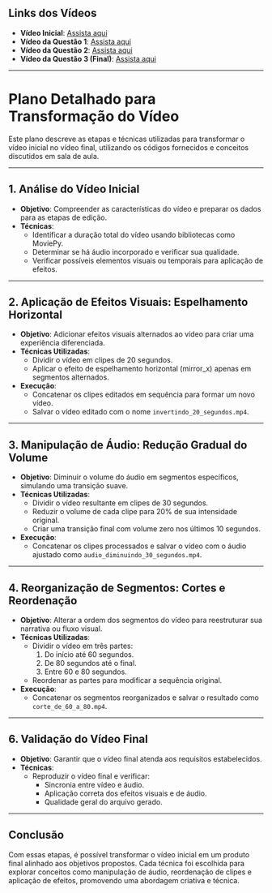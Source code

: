 ## Links dos Vídeos

- **Vídeo Inicial**: [Assista aqui](https://youtu.be/CzLhkwjWHhw)
- **Vídeo da Questão 1**: [Assista aqui](https://youtu.be/P1qEnbbiwBg)
- **Vídeo da Questão 2**: [Assista aqui](https://youtu.be/1AQk68BTQMA)
- **Vídeo da Questão 3 (Final)**: [Assista aqui](https://youtu.be/mD3LlDzvTnw)

---

# Plano Detalhado para Transformação do Vídeo

Este plano descreve as etapas e técnicas utilizadas para transformar o vídeo inicial no vídeo final, utilizando os códigos fornecidos e conceitos discutidos em sala de aula.

---

## 1. Análise do Vídeo Inicial
- **Objetivo**: Compreender as características do vídeo e preparar os dados para as etapas de edição.
- **Técnicas**:
  - Identificar a duração total do vídeo usando bibliotecas como MoviePy.
  - Determinar se há áudio incorporado e verificar sua qualidade.
  - Verificar possíveis elementos visuais ou temporais para aplicação de efeitos.

---

## 2. Aplicação de Efeitos Visuais: Espelhamento Horizontal
- **Objetivo**: Adicionar efeitos visuais alternados ao vídeo para criar uma experiência diferenciada.
- **Técnicas Utilizadas**:
  - Dividir o vídeo em clipes de 20 segundos.
  - Aplicar o efeito de espelhamento horizontal (mirror_x) apenas em segmentos alternados.
- **Execução**:
  - Concatenar os clipes editados em sequência para formar um novo vídeo.
  - Salvar o vídeo editado com o nome `invertindo_20_segundos.mp4`.

---

## 3. Manipulação de Áudio: Redução Gradual do Volume
- **Objetivo**: Diminuir o volume do áudio em segmentos específicos, simulando uma transição suave.
- **Técnicas Utilizadas**:
  - Dividir o vídeo resultante em clipes de 30 segundos.
  - Reduzir o volume de cada clipe para 20% de sua intensidade original.
  - Criar uma transição final com volume zero nos últimos 10 segundos.
- **Execução**:
  - Concatenar os clipes processados e salvar o vídeo com o áudio ajustado como `audio_diminuindo_30_segundos.mp4`.

---

## 4. Reorganização de Segmentos: Cortes e Reordenação
- **Objetivo**: Alterar a ordem dos segmentos do vídeo para reestruturar sua narrativa ou fluxo visual.
- **Técnicas Utilizadas**:
  - Dividir o vídeo em três partes:
    1. Do início até 60 segundos.
    2. De 80 segundos até o final.
    3. Entre 60 e 80 segundos.
  - Reordenar as partes para modificar a sequência original.
- **Execução**:
  - Concatenar os segmentos reorganizados e salvar o resultado como `corte_de_60_a_80.mp4`.

---

## 6. Validação do Vídeo Final
- **Objetivo**: Garantir que o vídeo final atenda aos requisitos estabelecidos.
- **Técnicas**:
  - Reproduzir o vídeo final e verificar:
    - Sincronia entre vídeo e áudio.
    - Aplicação correta dos efeitos visuais e de áudio.
    - Qualidade geral do arquivo gerado.

---

## Conclusão
Com essas etapas, é possível transformar o vídeo inicial em um produto final alinhado aos objetivos propostos. Cada técnica foi escolhida para explorar conceitos como manipulação de áudio, reordenação de clipes e aplicação de efeitos, promovendo uma abordagem criativa e técnica.
